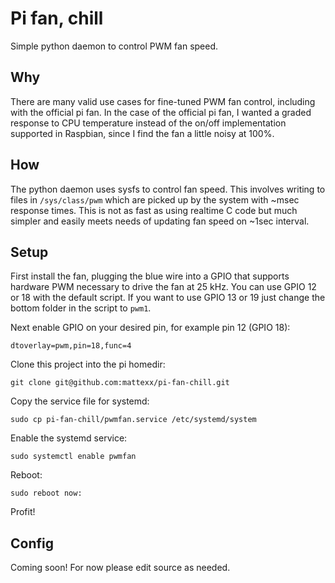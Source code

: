 # Pi fan, chill

Simple python daemon to control PWM fan speed.

## Why

There are many valid use cases for fine-tuned PWM fan control, including with the official pi fan.
In the case of the official pi fan, I wanted a graded response to CPU temperature instead of the
on/off implementation supported in Raspbian, since I find the fan a little noisy at 100%.

## How

The python daemon uses sysfs to control fan speed. This involves writing to files in
`/sys/class/pwm` which are picked up by the system with ~msec response times. This is not as fast as
using realtime C code but much simpler and easily meets needs of updating fan speed on ~1sec
interval.

## Setup

First install the fan, plugging the blue wire into a GPIO that supports hardware PWM necessary to
drive the fan at 25 kHz. You can use GPIO 12 or 18 with the default script. If you want to use GPIO
13 or 19 just change the bottom folder in the script to `pwm1`.

Next enable GPIO on your desired pin, for example pin 12 (GPIO 18):

    dtoverlay=pwm,pin=18,func=4

Clone this project into the pi homedir:

    git clone git@github.com:mattexx/pi-fan-chill.git

Copy the service file for systemd:

    sudo cp pi-fan-chill/pwmfan.service /etc/systemd/system

Enable the systemd service:

    sudo systemctl enable pwmfan

Reboot:

    sudo reboot now:

Profit!

## Config

Coming soon! For now please edit source as needed.
